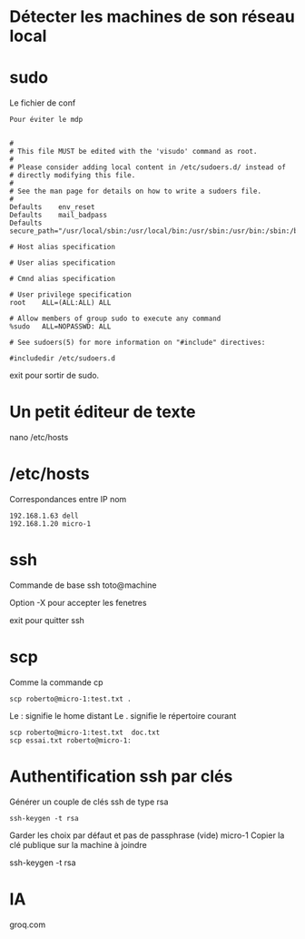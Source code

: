 
# Détecter les machines de son réseau local

# sudo

Le fichier de conf 

```
Pour éviter le mdp


#
# This file MUST be edited with the 'visudo' command as root.
#
# Please consider adding local content in /etc/sudoers.d/ instead of
# directly modifying this file.
#
# See the man page for details on how to write a sudoers file.
#
Defaults	env_reset
Defaults	mail_badpass
Defaults	secure_path="/usr/local/sbin:/usr/local/bin:/usr/sbin:/usr/bin:/sbin:/bin"

# Host alias specification

# User alias specification

# Cmnd alias specification

# User privilege specification
root	ALL=(ALL:ALL) ALL

# Allow members of group sudo to execute any command
%sudo	ALL=NOPASSWD: ALL

# See sudoers(5) for more information on "#include" directives:

#includedir /etc/sudoers.d

```

exit pour sortir de sudo.

# Un petit éditeur de texte

nano /etc/hosts

# /etc/hosts

Correspondances entre IP nom

```
192.168.1.63 dell
192.168.1.20 micro-1

```


# ssh

Commande de base
ssh toto@machine

Option -X pour accepter les fenetres

exit pour quitter ssh

# scp

Comme la commande cp <source> <destination>
```
scp roberto@micro-1:test.txt .
```
Le : signifie le home distant
Le . signifie le répertoire courant

```
scp roberto@micro-1:test.txt  doc.txt
scp essai.txt roberto@micro-1:
```
# Authentification ssh par clés

Générer un couple de clés ssh de type rsa
```
ssh-keygen -t rsa 
```
Garder les choix par défaut et pas de passphrase (vide)
micro-1
Copier la clé publique sur la machine à joindre



ssh-keygen -t rsa 
# IA

groq.com


